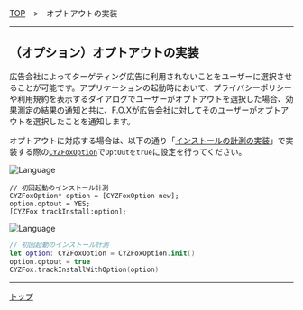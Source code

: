 [TOP](../../README.md)　>　オプトアウトの実装

---

## （オプション）オプトアウトの実装
広告会社によってターゲティング広告に利用されないことをユーザーに選択させることが可能です。アプリケーションの起動時において、プライバシーポリシーや利用規約を表示するダイアログでユーザーがオプトアウトを選択した場合、効果測定の結果の通知と共に、F.O.Xが広告会社に対してそのユーザーがオプトアウトを選択したことを通知します。
オプトアウトに対応する場合は、以下の通り「[インストールの計測の実装](../track_install/README.md#track_install_optional)」で実装する際の[`CYZFoxOption`](../sdk_api/README.md#CYZFoxoption)で`OptOutをtrue`に設定を行ってください。

![Language](http://img.shields.io/badge/language-Objective–C-blue.svg?style=flat)
```objc
// 初回起動のインストール計測
CYZFoxOption* option = [CYZFoxOption new];
option.optout = YES;
[CYZFox trackInstall:option];
```

![Language](https://img.shields.io/badge/language-Swift-orange.svg?style=flat)
```Swift
// 初回起動のインストール計測
let option: CYZFoxOption = CYZFoxOption.init()
option.optout = true
CYZFox.trackInstallWithOption(option)
```

---
[トップ](../../README.md)
